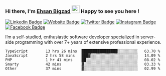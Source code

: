 ### Hi there, I'm <a href="#" target="_blank">Ehsan Bigzad</a> <img src="https://media.giphy.com/media/hvRJCLFzcasrR4ia7z/giphy.gif" width="25px" height="25px"> Happy to see you here !

[![Linkedin Badge](https://img.shields.io/badge/-LinkedIn-0e76a8?style=flat-square&logo=Linkedin&logoColor=white)](https://linkedin.com/in/EhsanBigzad)
[![Website Badge](https://img.shields.io/badge/Website-3b5998?style=flat-square&logo=google-chrome&logoColor=white)](#)
[![Twitter Badge](https://img.shields.io/badge/-Twitter-00acee?style=flat-square&logo=Twitter&logoColor=white)](https://twitter.com/EhsanBigzad)
[![Instagram Badge](https://img.shields.io/badge/-Instagram-e4405f?style=flat-square&logo=Instagram&logoColor=white)](https://instagram.com/ehsanbigzad/)
[![Facebook Badge](https://img.shields.io/badge/-Facebook-0088cc?style=flat-square&logo=Facebook&logoColor=white)](https://facebook.com/EhsanBigzad7)

I’m a self-studied, enthusiastic software developer specialized in server-side programming with over 7+ years of extensive professional experience.

<!--START_SECTION:waka-->

```text
TypeScript        13 hrs 26 mins  ████████████████░░░░░░░░░   63.70 %
JavaScript        2 hrs 58 mins   ███▓░░░░░░░░░░░░░░░░░░░░░   14.09 %
PHP               1 hr 41 mins    ██░░░░░░░░░░░░░░░░░░░░░░░   08.02 %
Smarty            42 mins         ▓░░░░░░░░░░░░░░░░░░░░░░░░   03.33 %
Other             37 mins         ▓░░░░░░░░░░░░░░░░░░░░░░░░   02.99 %
```

<!--END_SECTION:waka-->
